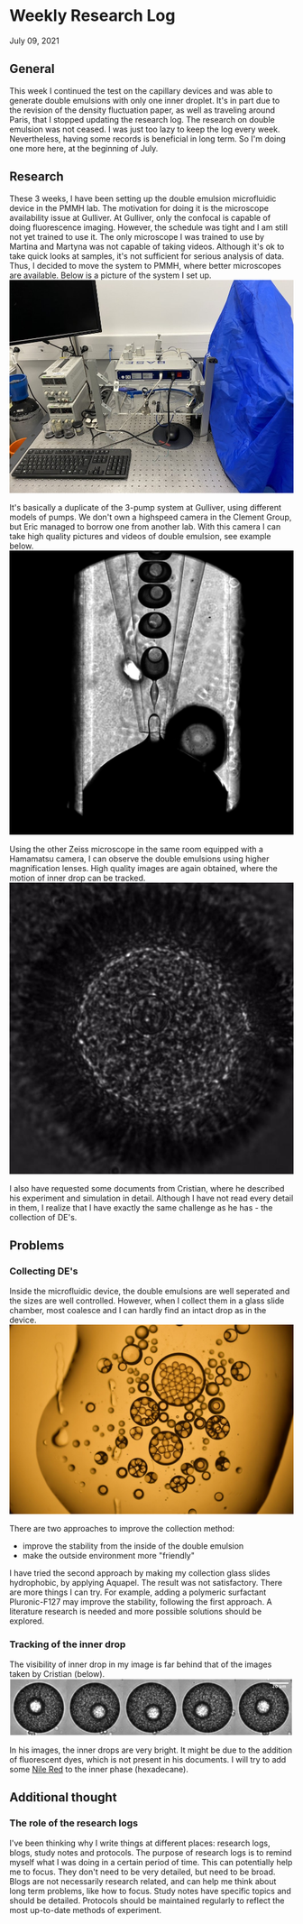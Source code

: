 # Weekly Research Log
July 09, 2021
## General
This week I continued the test on the capillary devices and was able to generate double emulsions with only one inner droplet.
It's in part due to the revision of the density fluctuation paper, as well as traveling around Paris, that I stopped updating the research log. 
The research on double emulsion was not ceased.
I was just too lazy to keep the log every week.
Nevertheless, having some records is beneficial in long term.
So I'm doing one more here, at the beginning of July.

## Research
These 3 weeks, I have been setting up the double emulsion microfluidic device in the PMMH lab.
The motivation for doing it is the microscope availability issue at Gulliver.
At Gulliver, only the confocal is capable of doing fluorescence imaging.
However, the schedule was tight and I am still not yet trained to use it.
The only microscope I was trained to use by Martina and Martyna was not capable of taking videos.
Although it's ok to take quick looks at samples, it's not sufficient for serious analysis of data.
Thus, I decided to move the system to PMMH, where better microscopes are available.
Below is a picture of the system I set up.
![](pump_system.jpg)

It's basically a duplicate of the 3-pump system at Gulliver, using different models of pumps.
We don't own a highspeed camera in the Clement Group, but Eric managed to borrow one from another lab.
With this camera I can take high quality pictures and videos of double emulsion, see example below.
![](double_emulsion_generation.jpg)

Using the other Zeiss microscope in the same room equipped with a Hamamatsu camera, I can observe the double emulsions using higher magnification lenses.
High quality images are again obtained, where the motion of inner drop can be tracked.
![](observe_double_emulsion.jpg)

I also have requested some documents from Cristian, where he described his experiment and simulation in detail.
Although I have not read every detail in them, I realize that I have exactly the same challenge as he has - the collection of DE's.

## Problems
### Collecting DE's
Inside the microfluidic device, the double emulsions are well seperated and the sizes are well controlled.
However, when I collect them in a glass slide chamber, most coalesce and I can hardly find an intact drop as in the device.
![](../June06-2021/double-emulsion.jpg)

There are two approaches to improve the collection method:
- improve the stability from the inside of the double emulsion
- make the outside environment more "friendly"

I have tried the second approach by making my collection glass slides hydrophobic, by applying Aquapel.
The result was not satisfactory.
There are more things I can try.
For example, adding a polymeric surfactant Pluronic-F127 may improve the stability, following the first approach.
A literature research is needed and more possible solutions should be explored.

### Tracking of the inner drop
The visibility of inner drop in my image is far behind that of the images taken by Cristian (below).
![](de_cristian.png)

In his images, the inner drops are very bright.
It might be due to the addition of fluorescent dyes, which is not present in his documents.
I will try to add some [Nile Red](https://en.wikipedia.org/wiki/Nile_red) to the inner phase (hexadecane).

## Additional thought
### The role of the research logs
I've been thinking why I write things at different places: research logs, blogs, study notes and protocols.
The purpose of research logs is to remind myself what I was doing in a certain period of time.
This can potentially help me to focus.
They don't need to be very detailed, but need to be broad.
Blogs are not necessarily research related, and can help me think about long term problems, like how to focus.
Study notes have specific topics and should be detailed.
Protocols should be maintained regularly to reflect the most up-to-date methods of experiment.
